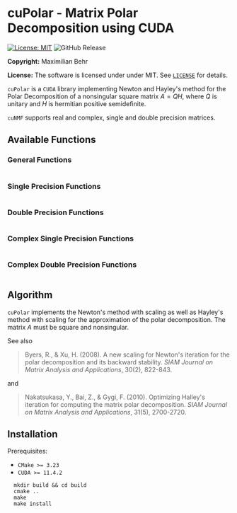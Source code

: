 # cuPolar - Matrix Polar Decomposition using CUDA

 [![License: MIT](https://img.shields.io/badge/License-MIT-yellow.svg)](https://opensource.org/licenses/MIT)
 ![GitHub Release](https://img.shields.io/github/v/release/maximilianbehr/cuPolar)

**Copyright:** Maximilian Behr

**License:** The software is licensed under under MIT. See [`LICENSE`](LICENSE) for details.

`cuPolar` is a `CUDA` library implementing Newton and Hayley's method for the Polar Decomposition of a nonsingular square matrix $A=QH$, where $Q$ is unitary and $H$ is hermitian positive semidefinite.

`cuNMF` supports real and complex, single and double precision matrices.

## Available Functions

### General Functions
```C
```

### Single Precision Functions
```C
```

### Double Precision Functions
```C
```

### Complex Single Precision Functions
```C
```

### Complex Double Precision Functions
```C
```


## Algorithm

`cuPolar` implements the Newton's method with scaling as well as Hayley's method with scaling for the approximation of the polar decomposition.
The matrix $A$ must be square and nonsingular.

See also

> Byers, R., & Xu, H. (2008). A new scaling for Newton's iteration for the polar decomposition and its backward stability. _SIAM Journal on Matrix Analysis and Applications_, 30(2), 822-843.

and

> Nakatsukasa, Y., Bai, Z., & Gygi, F. (2010). Optimizing Halley's iteration for computing the matrix polar decomposition. _SIAM Journal on Matrix Analysis and Applications_, 31(5), 2700-2720.


## Installation

Prerequisites:
 * `CMake >= 3.23`
 * `CUDA >= 11.4.2`

```shell
  mkdir build && cd build
  cmake ..
  make
  make install
```

<!--## Usage and Examples-->

<!--See [`example_cunmf_MUbeta.cu`](example_cunmf_MUbeta.cu) for an example using double precision data.-->


